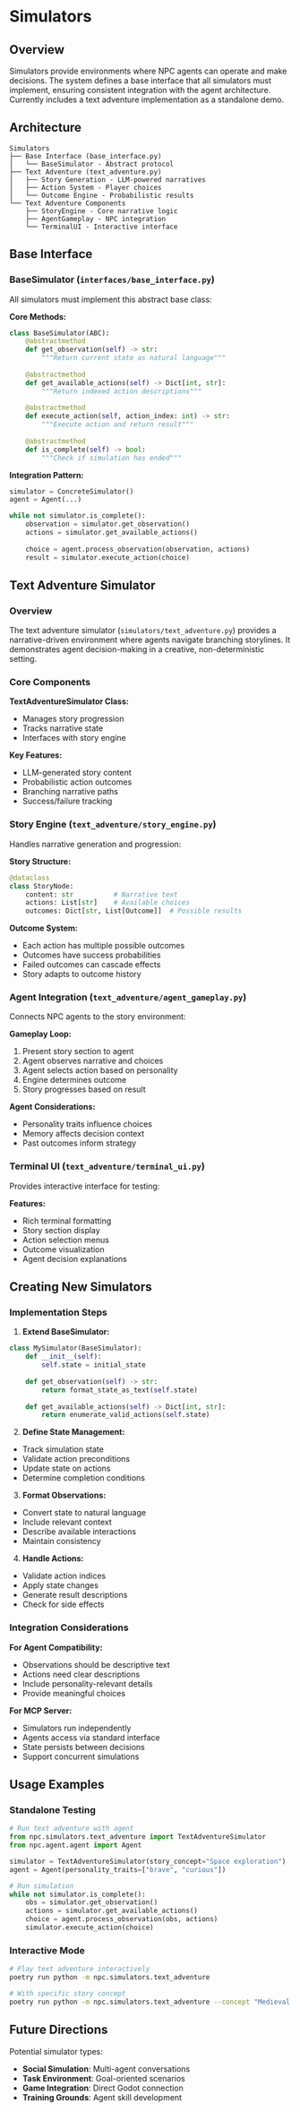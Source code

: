 # Simulators

## Overview

Simulators provide environments where NPC agents can operate and make decisions. The system defines a base interface that all simulators must implement, ensuring consistent integration with the agent architecture. Currently includes a text adventure implementation as a standalone demo.

## Architecture

```
Simulators
├── Base Interface (base_interface.py)
│   └── BaseSimulator - Abstract protocol
├── Text Adventure (text_adventure.py)
│   ├── Story Generation - LLM-powered narratives
│   ├── Action System - Player choices
│   └── Outcome Engine - Probabilistic results
└── Text Adventure Components
    ├── StoryEngine - Core narrative logic
    ├── AgentGameplay - NPC integration
    └── TerminalUI - Interactive interface
```

## Base Interface

### BaseSimulator (`interfaces/base_interface.py`)

All simulators must implement this abstract base class:

**Core Methods:**
```python
class BaseSimulator(ABC):
    @abstractmethod
    def get_observation(self) -> str:
        """Return current state as natural language"""
        
    @abstractmethod  
    def get_available_actions(self) -> Dict[int, str]:
        """Return indexed action descriptions"""
        
    @abstractmethod
    def execute_action(self, action_index: int) -> str:
        """Execute action and return result"""
        
    @abstractmethod
    def is_complete(self) -> bool:
        """Check if simulation has ended"""
```

**Integration Pattern:**
```python
simulator = ConcreteSimulator()
agent = Agent(...)

while not simulator.is_complete():
    observation = simulator.get_observation()
    actions = simulator.get_available_actions()
    
    choice = agent.process_observation(observation, actions)
    result = simulator.execute_action(choice)
```

## Text Adventure Simulator

### Overview

The text adventure simulator (`simulators/text_adventure.py`) provides a narrative-driven environment where agents navigate branching storylines. It demonstrates agent decision-making in a creative, non-deterministic setting.

### Core Components

**TextAdventureSimulator Class:**
- Manages story progression
- Tracks narrative state
- Interfaces with story engine

**Key Features:**
- LLM-generated story content
- Probabilistic action outcomes
- Branching narrative paths
- Success/failure tracking

### Story Engine (`text_adventure/story_engine.py`)

Handles narrative generation and progression:

**Story Structure:**
```python
@dataclass
class StoryNode:
    content: str          # Narrative text
    actions: List[str]    # Available choices
    outcomes: Dict[str, List[Outcome]]  # Possible results
```

**Outcome System:**
- Each action has multiple possible outcomes
- Outcomes have success probabilities
- Failed outcomes can cascade effects
- Story adapts to outcome history

### Agent Integration (`text_adventure/agent_gameplay.py`)

Connects NPC agents to the story environment:

**Gameplay Loop:**
1. Present story section to agent
2. Agent observes narrative and choices
3. Agent selects action based on personality
4. Engine determines outcome
5. Story progresses based on result

**Agent Considerations:**
- Personality traits influence choices
- Memory affects decision context
- Past outcomes inform strategy

### Terminal UI (`text_adventure/terminal_ui.py`)

Provides interactive interface for testing:

**Features:**
- Rich terminal formatting
- Story section display
- Action selection menus
- Outcome visualization
- Agent decision explanations

## Creating New Simulators

### Implementation Steps

1. **Extend BaseSimulator:**
```python
class MySimulator(BaseSimulator):
    def __init__(self):
        self.state = initial_state
        
    def get_observation(self) -> str:
        return format_state_as_text(self.state)
        
    def get_available_actions(self) -> Dict[int, str]:
        return enumerate_valid_actions(self.state)
```

2. **Define State Management:**
- Track simulation state
- Validate action preconditions
- Update state on actions
- Determine completion conditions

3. **Format Observations:**
- Convert state to natural language
- Include relevant context
- Describe available interactions
- Maintain consistency

4. **Handle Actions:**
- Validate action indices
- Apply state changes
- Generate result descriptions
- Check for side effects

### Integration Considerations

**For Agent Compatibility:**
- Observations should be descriptive text
- Actions need clear descriptions
- Include personality-relevant details
- Provide meaningful choices

**For MCP Server:**
- Simulators run independently
- Agents access via standard interface
- State persists between decisions
- Support concurrent simulations

## Usage Examples

### Standalone Testing

```python
# Run text adventure with agent
from npc.simulators.text_adventure import TextAdventureSimulator
from npc.agent.agent import Agent

simulator = TextAdventureSimulator(story_concept="Space exploration")
agent = Agent(personality_traits=["brave", "curious"])

# Run simulation
while not simulator.is_complete():
    obs = simulator.get_observation()
    actions = simulator.get_available_actions()
    choice = agent.process_observation(obs, actions)
    simulator.execute_action(choice)
```

### Interactive Mode

```bash
# Play text adventure interactively
poetry run python -m npc.simulators.text_adventure

# With specific story concept
poetry run python -m npc.simulators.text_adventure --concept "Medieval quest"
```

## Future Directions

Potential simulator types:
- **Social Simulation**: Multi-agent conversations
- **Task Environment**: Goal-oriented scenarios  
- **Game Integration**: Direct Godot connection
- **Training Grounds**: Agent skill development